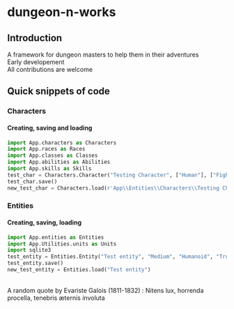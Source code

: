 # dungeon-n-works

## Introduction

A framework for dungeon masters to help them in their adventures \
Early developement \
All contributions are welcome

## Quick snippets of code

### Characters

#### Creating, saving and loading

```python
import App.characters as Characters
import App.races as Races
import App.classes as Classes
import App.abilities as Abilities
import App.skills as Skills
test_char = Characters.Character("Testing Character", ["Human"], ["Fighter"])
test_char.save()
new_test_char = Characters.load(r'App\\Entities\\Characters\\Testing Character.txt')
```

### Entities

#### Creating, saving, loading

```python
import App.entities as Entities
import App.Utilities.units as Units
import sqlite3
test_entity = Entities.Entity("Test entity", "Medium", "Humanoid", "True Neutral", 10, {"Darkvision": Units.Distance(60, "ft")}, 100, 16, 12, 16, 7, 11, 10)
test_entity.save()
new_test_entity = Entities.load("Test entity")
```

\
A random quote by Evariste Galois (1811-1832) : Nitens lux, horrenda procella, tenebris æternis involuta
